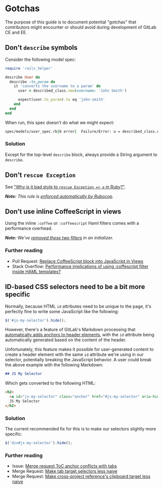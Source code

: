 # Gotchas

The purpose of this guide is to document potential "gotchas" that contributors
might encounter or should avoid during development of GitLab CE and EE.

## Don't `describe` symbols

Consider the following model spec:

```ruby
require 'rails_helper'

describe User do
  describe :to_param do
    it 'converts the username to a param' do
      user = described_class.new(username: 'John Smith')

      expect(user.to_param).to eq 'john-smith'
    end
  end
end
```

When run, this spec doesn't do what we might expect:

```sh
spec/models/user_spec.rb|6 error|  Failure/Error: u = described_class.new NoMethodError: undefined method `new' for :to_param:Symbol
```

### Solution

Except for the top-level `describe` block, always provide a String argument to
`describe`.

## Don't `rescue Exception`

See ["Why is it bad style to `rescue Exception => e` in Ruby?"][Exception].

_**Note:** This rule is [enforced automatically by
Rubocop](https://gitlab.com/gitlab-org/gitlab-ce/blob/8-4-stable/.rubocop.yml#L911-914)._

[Exception]: http://stackoverflow.com/q/10048173/223897

## Don't use inline CoffeeScript in views

Using the inline `:coffee` or `:coffeescript` Haml filters comes with a
performance overhead.

_**Note:** We've [removed these two filters](https://gitlab.com/gitlab-org/gitlab-ce/blob/8-5-stable/config/initializers/haml.rb)
in an initializer._

### Further reading

- Pull Request: [Replace CoffeeScript block into JavaScript in Views](https://git.io/vztMu)
- Stack Overflow: [Performance implications of using :coffescript filter inside HAML templates?](http://stackoverflow.com/a/17571242/223897)

## ID-based CSS selectors need to be a bit more specific

Normally, because HTML `id` attributes need to be unique to the page, it's
perfectly fine to write some JavaScript like the following:

```javascript
$('#js-my-selector').hide();
```

However, there's a feature of GitLab's Markdown processing that [automatically
adds anchors to header elements][ToC Processing], with the `id` attribute being
automatically generated based on the content of the header.

Unfortunately, this feature makes it possible for user-generated content to
create a header element with the same `id` attribute we're using in our
selector, potentially breaking the JavaScript behavior. A user could break the
above example with the following Markdown:

```markdown
## JS My Selector
```

Which gets converted to the following HTML:

```html
<h2>
  <a id="js-my-selector" class="anchor" href="#js-my-selector" aria-hidden="true"></a>
  JS My Selector
</h2>
```

[ToC Processing]: https://gitlab.com/gitlab-org/gitlab-ce/blob/8-4-stable/lib/banzai/filter/table_of_contents_filter.rb#L31-37

### Solution

The current recommended fix for this is to make our selectors slightly more
specific:

```javascript
$('div#js-my-selector').hide();
```

### Further reading

- Issue: [Merge request ToC anchor conflicts with tabs](https://gitlab.com/gitlab-org/gitlab-ce/issues/3908)
- Merge Request: [Make tab target selectors less naive](https://gitlab.com/gitlab-org/gitlab-ce/merge_requests/2023)
- Merge Request: [Make cross-project reference's clipboard target less naive](https://gitlab.com/gitlab-org/gitlab-ce/merge_requests/2024)
